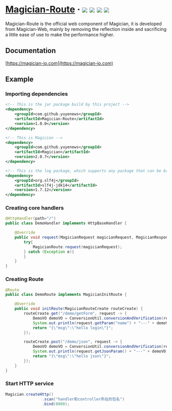 <h1> 
    <a href="https://magician-io.com">Magician-Route</a> ·
    <img src="https://img.shields.io/badge/licenes-MIT-brightgreen.svg"/>
    <img src="https://img.shields.io/badge/jdk-8+-brightgreen.svg"/>
    <img src="https://img.shields.io/badge/maven-3.5.4+-brightgreen.svg"/>
    <img src="https://img.shields.io/badge/release-master-brightgreen.svg"/>
</h1>

Magician-Route is the official web component of Magician, it is developed from Magician-Web, mainly by removing the reflection inside and sacrificing a little ease of use to make the performance higher.

## Documentation

[https://magician-io.com](https://magician-io.com)

## Example

### Importing dependencies

```xml
<!-- This is the jar package build by this project -->
<dependency>
    <groupId>com.github.yuyenews</groupId>
    <artifactId>Magician-Route</artifactId>
    <version>1.0.0</version>
</dependency>

<!-- This is Magician -->
<dependency>
    <groupId>com.github.yuyenews</groupId>
    <artifactId>Magician</artifactId>
    <version>2.0.7</version>
</dependency>

<!-- This is the log package, which supports any package that can be bridged with slf4j -->
<dependency>
    <groupId>org.slf4j</groupId>
    <artifactId>slf4j-jdk14</artifactId>
    <version>1.7.12</version>
</dependency>
```

### Creating core handlers

```java
@HttpHandler(path="/")
public class DemoHandler implements HttpBaseHandler {

    @Override
    public void request(MagicianRequest magicianRequest, MagicianResponse response) {
        try{
            MagicianRoute.request(magicianRequest);
        } catch (Exception e){
        }
    }
}
```

### Creating Route

```java
@Route
public class DemoRoute implements MagicianInitRoute {

    @Override
    public void initRoute(MagicianRouteCreate routeCreate) {
        routeCreate.get("/demo/getForm", request -> {
            DemoVO demoVO = ConversionUtil.conversionAndVerification(request, DemoVO.class);
            System.out.println(request.getParam("name") + "---" + demoVO.getName());
            return "{\"msg\":\"hello login\"}";
        });

        routeCreate.post("/demo/json", request -> {
            DemoVO demoVO = ConversionUtil.conversionAndVerification(request, DemoVO.class);
            System.out.println(request.getJsonParam() + "---" + demoVO.getName());
            return "{\"msg\":\"hello json\"}";
        });
    }
}
```


### Start HTTP service

```java
Magician.createHttp()
                .scan("handler和controller所在的包名")
                .bind(8080);
```